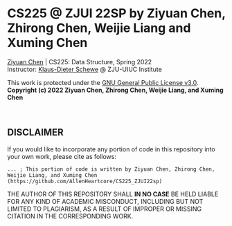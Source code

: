 # CS225 @ ZJUI 22SP by Ziyuan Chen, Zhirong Chen, Weijie Liang and Xuming Chen

[Ziyuan Chen](mailto:ziyuan.20@intl.zju.edu.cn) | CS225: Data Structure, Spring 2022 <br>
Instructor: [Klaus-Dieter Schewe](https://zjui.intl.zju.edu.cn/en/node/765) @ ZJU-UIUC Institute

This work is protected under the [GNU General Public License v3.0](https://www.gnu.org/licenses/gpl-3.0.en.html). <br>
**Copyright (c) 2022 Ziyuan Chen, Zhirong Chen, Weijie Liang, and Xuming Chen**

<br>

## DISCLAIMER

If you would like to incorporate any portion of code in this repository into your own work, please cite as follows:

    ... ; This portion of code is written by Ziyuan Chen, Zhirong Chen, Weijie Liang, and Xuming Chen (https://github.com/AllenHeartcore/CS225_ZJUI22sp)

THE AUTHOR OF THIS REPOSITORY SHALL **IN NO CASE** BE HELD LIABLE FOR ANY KIND OF ACADEMIC MISCONDUCT, INCLUDING BUT NOT LIMITED TO PLAGIARISM, AS A RESULT OF IMPROPER OR MISSING CITATION IN THE CORRESPONDING WORK. 
